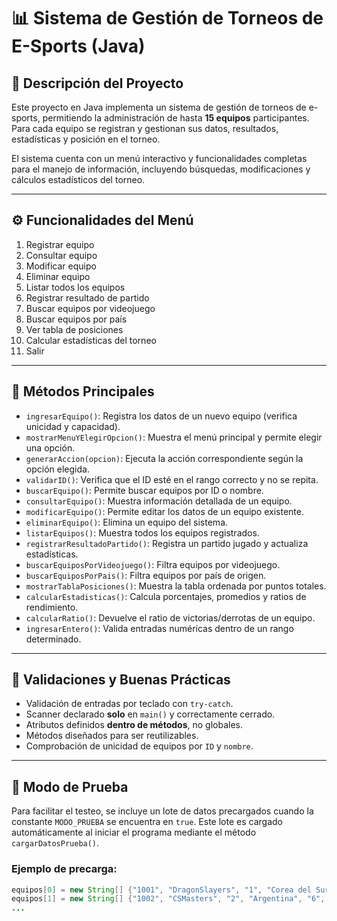 # 📊 Sistema de Gestión de Torneos de E-Sports (Java)

## 📌 Descripción del Proyecto

Este proyecto en Java implementa un sistema de gestión de torneos de e-sports, permitiendo la administración de hasta **15 equipos** participantes. Para cada equipo se registran y gestionan sus datos, resultados, estadísticas y posición en el torneo.

El sistema cuenta con un menú interactivo y funcionalidades completas para el manejo de información, incluyendo búsquedas, modificaciones y cálculos estadísticos del torneo.

---

## ⚙️ Funcionalidades del Menú

1. Registrar equipo  
2. Consultar equipo  
3. Modificar equipo  
4. Eliminar equipo  
5. Listar todos los equipos  
6. Registrar resultado de partido  
7. Buscar equipos por videojuego  
8. Buscar equipos por país  
9. Ver tabla de posiciones  
10. Calcular estadísticas del torneo  
11. Salir  

---

## 🧠 Métodos Principales

- `ingresarEquipo()`: Registra los datos de un nuevo equipo (verifica unicidad y capacidad).
- `mostrarMenuYElegirOpcion()`: Muestra el menú principal y permite elegir una opción.
- `generarAccion(opcion)`: Ejecuta la acción correspondiente según la opción elegida.
- `validarID()`: Verifica que el ID esté en el rango correcto y no se repita.
- `buscarEquipo()`: Permite buscar equipos por ID o nombre.
- `consultarEquipo()`: Muestra información detallada de un equipo.
- `modificarEquipo()`: Permite editar los datos de un equipo existente.
- `eliminarEquipo()`: Elimina un equipo del sistema.
- `listarEquipos()`: Muestra todos los equipos registrados.
- `registrarResultadoPartido()`: Registra un partido jugado y actualiza estadísticas.
- `buscarEquiposPorVideojuego()`: Filtra equipos por videojuego.
- `buscarEquiposPorPais()`: Filtra equipos por país de origen.
- `mostrarTablaPosiciones()`: Muestra la tabla ordenada por puntos totales.
- `calcularEstadisticas()`: Calcula porcentajes, promedios y ratios de rendimiento.
- `calcularRatio()`: Devuelve el ratio de victorias/derrotas de un equipo.
- `ingresarEntero()`: Valida entradas numéricas dentro de un rango determinado.

---

## 🔐 Validaciones y Buenas Prácticas

- Validación de entradas por teclado con `try-catch`.
- Scanner declarado **solo** en `main()` y correctamente cerrado.
- Atributos definidos **dentro de métodos**, no globales.
- Métodos diseñados para ser reutilizables.
- Comprobación de unicidad de equipos por `ID` y `nombre`.

---

## 🧪 Modo de Prueba

Para facilitar el testeo, se incluye un lote de datos precargados cuando la constante `MODO_PRUEBA` se encuentra en `true`. Este lote es cargado automáticamente al iniciar el programa mediante el método `cargarDatosPrueba()`.

### Ejemplo de precarga:

```java
equipos[0] = new String[] {"1001", "DragonSlayers", "1", "Corea del Sur", "5", "10", "2", "30"};
equipos[1] = new String[] {"1002", "CSMasters", "2", "Argentina", "6", "8", "4", "24"};
...
